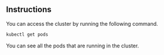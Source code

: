 ## Instructions

You can access the cluster by running the following command.

```bash
kubectl get pods
```

You can see all the pods that are running in the cluster.
